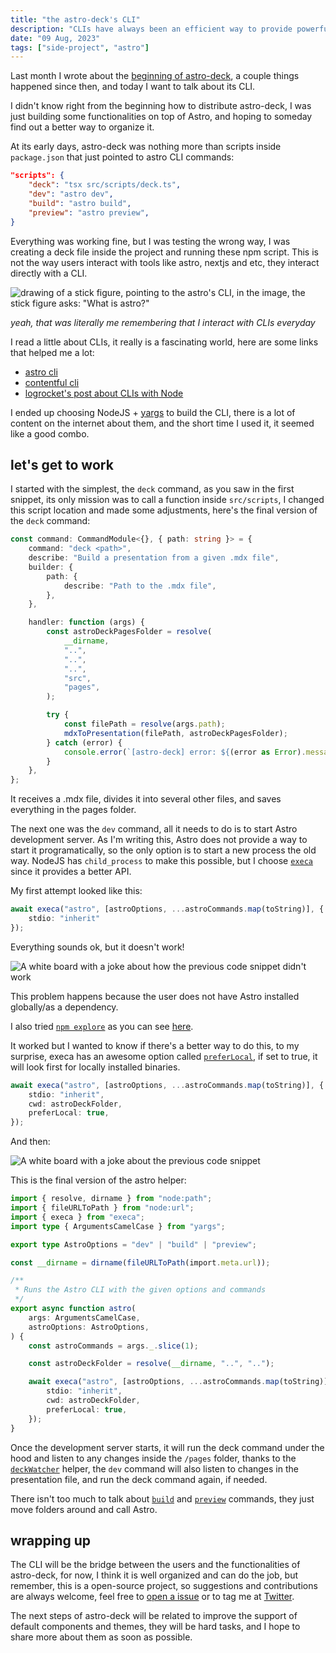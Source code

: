 ```yaml
---
title: "the astro-deck's CLI"
description: "CLIs have always been an efficient way to provide powerful functionality."
date: "09 Aug, 2023"
tags: ["side-project", "astro"]
---
```


Last month I wrote about the [beginning of astro-deck](./i-started-astro-deck), a couple things happened since then, and today I want to talk about its CLI.

I didn't know right from the beginning how to distribute astro-deck, I was just building some functionalities on top of Astro, and hoping to someday find out a better way to organize it.

At its early days, astro-deck was nothing more than scripts inside ``package.json`` that just pointed to astro CLI commands:

```json
"scripts": {
	"deck": "tsx src/scripts/deck.ts",
	"dev": "astro dev",
	"build": "astro build",
	"preview": "astro preview",
}
```

Everything was working fine, but I was testing the wrong way, I was creating a deck file inside the project and running these npm script. This is not the way users interact with tools like astro, nextjs and etc, they interact directly with a CLI.

![drawing of a stick figure, pointing to the astro's CLI, in the image, the stick figure asks: "What is astro?"](https://cdn.discordapp.com/attachments/1048420478685028392/1138972243234390046/realizing.excalidraw.png)

*yeah, that was literally me remembering that I interact with CLIs everyday*

I read a little about CLIs, it really is a fascinating world, here are some links that helped me a lot:

- [astro cli](https://github.com/withastro/astro/tree/25e04a2ecbda7952a68220ce6739ae1c75144858/packages/astro/src/cli)
- [contentful cli](https://github.com/contentful/contentful-cli)
- [logrocket's post about CLIs with Node](https://blog.logrocket.com/building-typescript-cli-node-js-commander/)

I ended up choosing NodeJS + [yargs](yargs.js.org/) to build the CLI, there is a lot of content on the internet about them, and the short time I used it, it seemed like a good combo.
## let's get to work

I started with the simplest, the `deck` command, as you saw in the first snippet, its only mission was to call a function inside `src/scripts`, I changed this script location and made some adjustments, here's the final version of the ``deck`` command:

```ts
const command: CommandModule<{}, { path: string }> = {
	command: "deck <path>",
	describe: "Build a presentation from a given .mdx file",
	builder: {
		path: {
			describe: "Path to the .mdx file",
		},
	},

	handler: function (args) {
		const astroDeckPagesFolder = resolve(
			__dirname,
			"..",
			"..",
			"..",
			"src",
			"pages",
		);

		try {
			const filePath = resolve(args.path);
			mdxToPresentation(filePath, astroDeckPagesFolder);
		} catch (error) {
			console.error(`[astro-deck] error: ${(error as Error).message}`);
		}
	},
};
```

It receives a .mdx file, divides it into several other files, and saves everything in the pages folder.

The next one was the `dev` command, all it needs to do is to start Astro development server. As I'm writing this, Astro does not provide a way to start it programatically, so the only option is to start a new process the old way. NodeJS has `child_process` to make this possible, but I choose [``execa``](https://github.com/sindresorhus/execa) since it provides a better API.

My first attempt looked like this:

```ts
await execa("astro", [astroOptions, ...astroCommands.map(toString)], {
	stdio: "inherit"
});
```

Everything sounds ok, but it doesn't work!

![A white board with a joke about how the previous code snippet didn't work](https://cdn.discordapp.com/attachments/1048420478685028392/1138972288016994424/prefer-local-false.excalidraw.png)

This problem happens because the user does not have Astro installed globally/as a dependency.

I also tried [``npm explore``](https://docs.npmjs.com/cli/v9/commands/npm-explore?v=true) as you can see [here](https://twitter.com/renat0sp/status/1685490115781574656?s=20).

It worked but I wanted to know if there's a better way to do this, to my surprise, execa has an awesome option called [``preferLocal``](https://github.com/sindresorhus/execa#preferlocal), if set to true, it will look first for locally installed binaries.

```ts
await execa("astro", [astroOptions, ...astroCommands.map(toString)], {
	stdio: "inherit",
	cwd: astroDeckFolder,
	preferLocal: true,
});
```

And then:

![A white board with a joke about the previous code snippet](https://cdn.discordapp.com/attachments/1048420478685028392/1138972271441092618/prefer-local-true.excalidraw.png)

This is the final version of the astro helper:

```ts
import { resolve, dirname } from "node:path";
import { fileURLToPath } from "node:url";
import { execa } from "execa";
import type { ArgumentsCamelCase } from "yargs";

export type AstroOptions = "dev" | "build" | "preview";

const __dirname = dirname(fileURLToPath(import.meta.url));

/**
 * Runs the Astro CLI with the given options and commands
 */
export async function astro(
	args: ArgumentsCamelCase,
	astroOptions: AstroOptions,
) {
	const astroCommands = args._.slice(1);

	const astroDeckFolder = resolve(__dirname, "..", "..");

	await execa("astro", [astroOptions, ...astroCommands.map(toString)], {
		stdio: "inherit",
		cwd: astroDeckFolder,
		preferLocal: true,
	});
}
```

Once the development server starts, it will run the deck command under the hood and listen to any changes inside the `/pages` folder, thanks to the [``deckWatcher``](https://github.com/ddanielsantos/astro-deck/blob/9b532b49dd48275a6171968bd123342511051976/src/cli/deck-watcher.ts) helper, the `dev` command will also listen to changes in the presentation file, and run the deck command again, if needed.

There isn't too much to talk about [`build`](https://github.com/ddanielsantos/astro-deck/blob/9b532b49dd48275a6171968bd123342511051976/src/cli/cmd/build.ts) and [`preview`](https://github.com/ddanielsantos/astro-deck/pull/51/files) commands, they just move folders around and call Astro.

## wrapping up

The CLI will be the bridge between the users and the functionalities of astro-deck, for now, I think it is well organized and can do the job, but remember, this is a open-source project, so suggestions and contributions are always welcome, feel free to [open a issue](https://github.com/ddanielsantos/astro-deck) or to tag me at [Twitter](https://twitter.com/renat0sp).

The next steps of astro-deck will be related to improve the support of default components and themes, they will be hard tasks, and I hope to share more about them as soon as possible.
